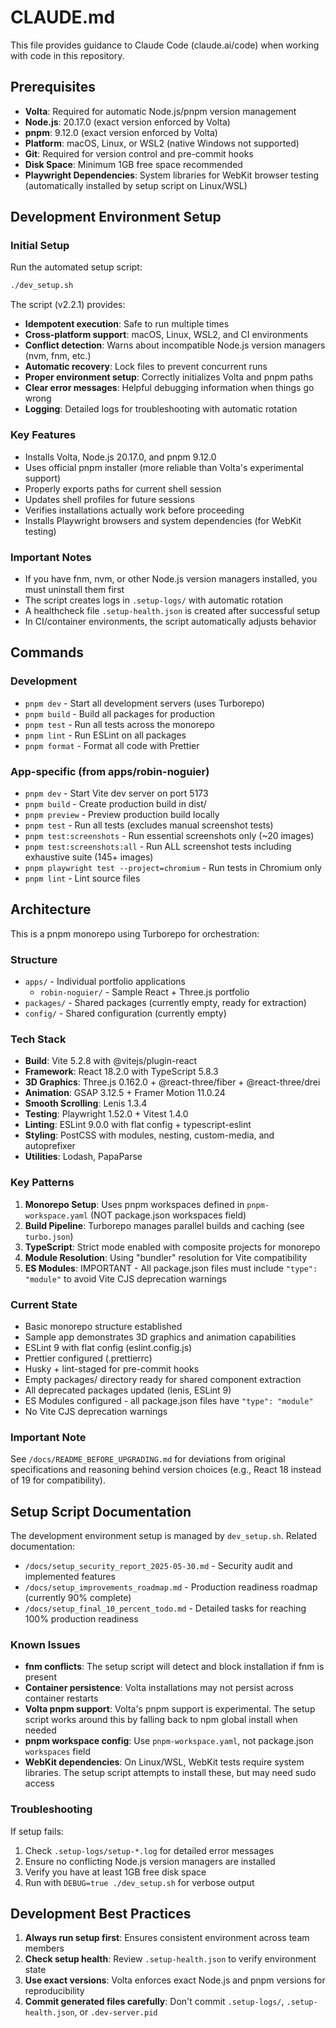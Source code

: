 # CLAUDE.md

This file provides guidance to Claude Code (claude.ai/code) when working with code in this repository.

## Prerequisites

- **Volta**: Required for automatic Node.js/pnpm version management
- **Node.js**: 20.17.0 (exact version enforced by Volta)
- **pnpm**: 9.12.0 (exact version enforced by Volta)
- **Platform**: macOS, Linux, or WSL2 (native Windows not supported)
- **Git**: Required for version control and pre-commit hooks
- **Disk Space**: Minimum 1GB free space recommended
- **Playwright Dependencies**: System libraries for WebKit browser testing (automatically installed by setup script on Linux/WSL)

## Development Environment Setup

### Initial Setup

Run the automated setup script:

```bash
./dev_setup.sh
```

The script (v2.2.1) provides:

- **Idempotent execution**: Safe to run multiple times
- **Cross-platform support**: macOS, Linux, WSL2, and CI environments
- **Conflict detection**: Warns about incompatible Node.js version managers (nvm, fnm, etc.)
- **Automatic recovery**: Lock files to prevent concurrent runs
- **Proper environment setup**: Correctly initializes Volta and pnpm paths
- **Clear error messages**: Helpful debugging information when things go wrong
- **Logging**: Detailed logs for troubleshooting with automatic rotation

### Key Features

- Installs Volta, Node.js 20.17.0, and pnpm 9.12.0
- Uses official pnpm installer (more reliable than Volta's experimental support)
- Properly exports paths for current shell session
- Updates shell profiles for future sessions
- Verifies installations actually work before proceeding
- Installs Playwright browsers and system dependencies (for WebKit testing)

### Important Notes

- If you have fnm, nvm, or other Node.js version managers installed, you must uninstall them first
- The script creates logs in `.setup-logs/` with automatic rotation
- A healthcheck file `.setup-health.json` is created after successful setup
- In CI/container environments, the script automatically adjusts behavior

## Commands

### Development

- `pnpm dev` - Start all development servers (uses Turborepo)
- `pnpm build` - Build all packages for production
- `pnpm test` - Run all tests across the monorepo
- `pnpm lint` - Run ESLint on all packages
- `pnpm format` - Format all code with Prettier

### App-specific (from apps/robin-noguier)

- `pnpm dev` - Start Vite dev server on port 5173
- `pnpm build` - Create production build in dist/
- `pnpm preview` - Preview production build locally
- `pnpm test` - Run all tests (excludes manual screenshot tests)
- `pnpm test:screenshots` - Run essential screenshots only (~20 images)
- `pnpm test:screenshots:all` - Run ALL screenshot tests including exhaustive suite (145+ images)
- `pnpm playwright test --project=chromium` - Run tests in Chromium only
- `pnpm lint` - Lint source files

## Architecture

This is a pnpm monorepo using Turborepo for orchestration:

### Structure

- `apps/` - Individual portfolio applications
  - `robin-noguier/` - Sample React + Three.js portfolio
- `packages/` - Shared packages (currently empty, ready for extraction)
- `config/` - Shared configuration (currently empty)

### Tech Stack

- **Build**: Vite 5.2.8 with @vitejs/plugin-react
- **Framework**: React 18.2.0 with TypeScript 5.8.3
- **3D Graphics**: Three.js 0.162.0 + @react-three/fiber + @react-three/drei
- **Animation**: GSAP 3.12.5 + Framer Motion 11.0.24
- **Smooth Scrolling**: Lenis 1.3.4
- **Testing**: Playwright 1.52.0 + Vitest 1.4.0
- **Linting**: ESLint 9.0.0 with flat config + typescript-eslint
- **Styling**: PostCSS with modules, nesting, custom-media, and autoprefixer
- **Utilities**: Lodash, PapaParse

### Key Patterns

1. **Monorepo Setup**: Uses pnpm workspaces defined in `pnpm-workspace.yaml` (NOT package.json workspaces field)
2. **Build Pipeline**: Turborepo manages parallel builds and caching (see `turbo.json`)
3. **TypeScript**: Strict mode enabled with composite projects for monorepo
4. **Module Resolution**: Using "bundler" resolution for Vite compatibility
5. **ES Modules**: IMPORTANT - All package.json files must include `"type": "module"` to avoid Vite CJS deprecation warnings

### Current State

- Basic monorepo structure established
- Sample app demonstrates 3D graphics and animation capabilities
- ESLint 9 with flat config (eslint.config.js)
- Prettier configured (.prettierrc)
- Husky + lint-staged for pre-commit hooks
- Empty packages/ directory ready for shared component extraction
- All deprecated packages updated (lenis, ESLint 9)
- ES Modules configured - all package.json files have `"type": "module"`
- No Vite CJS deprecation warnings

### Important Note

See `/docs/README_BEFORE_UPGRADING.md` for deviations from original specifications and reasoning behind version choices (e.g., React 18 instead of 19 for compatibility).

## Setup Script Documentation

The development environment setup is managed by `dev_setup.sh`. Related documentation:

- `/docs/setup_security_report_2025-05-30.md` - Security audit and implemented features
- `/docs/setup_improvements_roadmap.md` - Production readiness roadmap (currently 90% complete)
- `/docs/setup_final_10_percent_todo.md` - Detailed tasks for reaching 100% production readiness

### Known Issues

- **fnm conflicts**: The setup script will detect and block installation if fnm is present
- **Container persistence**: Volta installations may not persist across container restarts
- **Volta pnpm support**: Volta's pnpm support is experimental. The setup script works around this by falling back to npm global install when needed
- **pnpm workspace config**: Use `pnpm-workspace.yaml`, not package.json `workspaces` field
- **WebKit dependencies**: On Linux/WSL, WebKit tests require system libraries. The setup script attempts to install these, but may need sudo access

### Troubleshooting

If setup fails:

1. Check `.setup-logs/setup-*.log` for detailed error messages
2. Ensure no conflicting Node.js version managers are installed
3. Verify you have at least 1GB free disk space
4. Run with `DEBUG=true ./dev_setup.sh` for verbose output

## Development Best Practices

1. **Always run setup first**: Ensures consistent environment across team members
2. **Check setup health**: Review `.setup-health.json` to verify environment state
3. **Use exact versions**: Volta enforces exact Node.js and pnpm versions for reproducibility
4. **Commit generated files carefully**: Don't commit `.setup-logs/`, `.setup-health.json`, or `.dev-server.pid`

